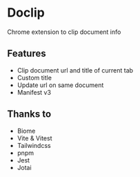 # Doclip

Chrome extension to clip document info

## Features

- Clip document url and title of current tab
- Custom title
- Update url on same document
- Manifest v3

## Thanks to

- Biome
- Vite & Vitest
- Tailwindcss
- pnpm
- Jest
- Jotai
